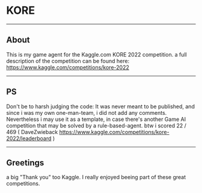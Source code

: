 # KORE

---
## About

This is my game agent for the Kaggle.com KORE 2022 competition.
a full description of the competition can be found here: https://www.kaggle.com/competitions/kore-2022

---
## PS

Don't be to harsh judging the code: It was never meant to be published, and since i was my own one-man-team, i did not add any comments.
Nevertheless i may use it as a template, in case there's another Game AI competition that may be solved by a rule-based-agent.
btw i scored 22 / 469 ( DaveZwieback https://www.kaggle.com/competitions/kore-2022/leaderboard )

---
## Greetings

a big "Thank you" too Kaggle. I really enjoyed beeing part of these great competitions.
